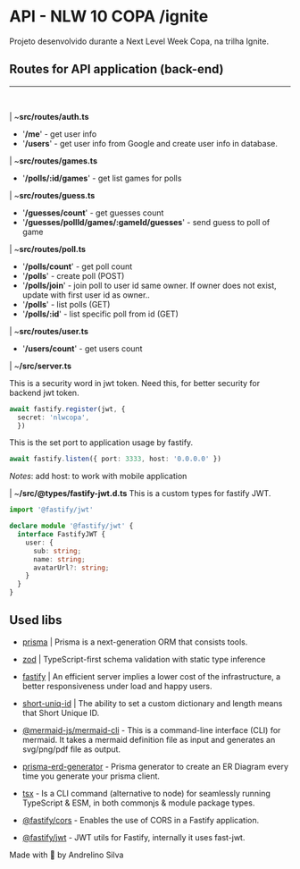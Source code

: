 # API - NLW 10 COPA /ignite

Projeto desenvolvido durante a Next Level Week Copa, na trilha Ignite.

## Routes for API application (back-end)

---
<br />

| ~**src/routes/auth.ts**

- '**/me**' - get user info
- '**/users**' - get user info from Google and create user info in database.

| ~**src/routes/games.ts**

- '**/polls/:id/games**' - get list games for polls

| ~**src/routes/guess.ts**

- '**/guesses/count**' - get guesses count
- '**/guesses/pollId/games/:gameId/guesses**' - send guess to poll of game

| ~**src/routes/poll.ts**

- '**/polls/count**' - get poll count
- '**/polls**' - create poll (POST)
- '**/polls/join**' - join poll to user id same owner. If owner does not exist, update with first user id as owner..
- '**/polls**' - list polls (GET)
- '**/polls/:id**' - list specific poll from id (GET)

| ~**src/routes/user.ts**

- '**/users/count**' - get users count

| ~**/src/server.ts**

This is a security word in jwt token. Need this, for better security for backend jwt token.

```ts
await fastify.register(jwt, {
  secret: 'nlwcopa',
  })
```

This is the set port to application usage by fastify.

```ts
await fastify.listen({ port: 3333, host: '0.0.0.0' })

```

_Notes_: add host: to work with mobile application

| ~**/src/@types/fastify-jwt.d.ts**
This is a custom types for fastify JWT.

```ts
import '@fastify/jwt'

declare module '@fastify/jwt' {
  interface FastifyJWT {
    user: {
      sub: string;
      name: string;
      avatarUrl?: string;
    }
  }
}
```

## Used libs

- [prisma](https://www.npmjs.com/package/prisma) | Prisma is a next-generation ORM that consists tools.
- [zod](https://www.npmjs.com/package/zod) | TypeScript-first schema validation with static type inference
- [fastify](https://www.npmjs.com/package/fastify) | An efficient server implies a lower cost of the infrastructure, a better responsiveness under load and happy users.
- [short-uniq-id](https://www.npmjs.com/package/short-unique-id) | The ability to set a custom dictionary and length means that Short Unique ID.

- [@mermaid-js/mermaid-cli](https://www.npmjs.com/package/@mermaid-js/mermaid-cli) - This is a command-line interface (CLI) for mermaid. It takes a mermaid definition file as input and generates an svg/png/pdf file as output.

- [prisma-erd-generator](https://www.npmjs.com/package/prisma-erd-generator) - Prisma generator to create an ER Diagram every time you generate your prisma client.

- [tsx](https://www.npmjs.com/package/tsx) - Is a CLI command (alternative to node) for seamlessly running TypeScript & ESM, in both commonjs & module package types.

- [@fastify/cors](https://www.npmjs.com/package/@fastify/cors) - Enables the use of CORS in a Fastify application.

- [@fastify/jwt](https://www.npmjs.com/package/@fastify/jwt) - JWT utils for Fastify, internally it uses fast-jwt.

Made with 💛 by Andrelino Silva
